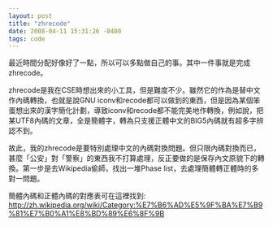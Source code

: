 ```yaml
---
layout: post
title: "zhrecode"
date: 2008-04-11 15:31:26 -0400
tags: code
---
```


最近時間分配好像好了一點，所以可以多點做自己的事。其中一件事就是完成zhrecode。

zhrecode是我在CSE時想出來的小工具，但是難度不少。雖然它的作為是替中文作內碼轉換，也就是說GNU iconv和recode都可以做到的東西，但是因為某個笨蛋想出來的漢字簡化計劃，導致iconv和recode都不能完美地作轉換，例如說，把某UTF8內碼的文章，全是簡體字，轉為只支援正體中文的BIG5內碼就有超多字辨認不到。

故此，我的zhrecode是要特別處理中文的內碼對換問題。但只限內碼對換而已，甚麼「公安」對「警察」的東西我不打算處理，反正要做的是保存內文原貌下的轉換。第一步是去Wikipedia偷師，找出一堆Phase list，去處理簡體轉正體時的多對一問題。

簡體內碼和正體內碼的對應表可在這裡找到:
<http://zh.wikipedia.org/wiki/Category:%E7%B6%AD%E5%9F%BA%E7%B9%81%E7%B0%A1%E8%BD%89%E6%8F%9B>
